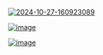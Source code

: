 <a href="https://ibb.co/ZGRbcJN"><img src="https://i.ibb.co/ZGRbcJN/2024-10-27-160923089.png" alt="2024-10-27-160923089" border="0"></a>


<a href="https://ibb.co/2nFJ3k7"><img src="https://i.ibb.co/2nFJ3k7/image.png" alt="image" border="0"></a>



<a href="https://ibb.co/VMLtnLn"><img src="https://i.ibb.co/VMLtnLn/image.png" alt="image" border="0"></a>